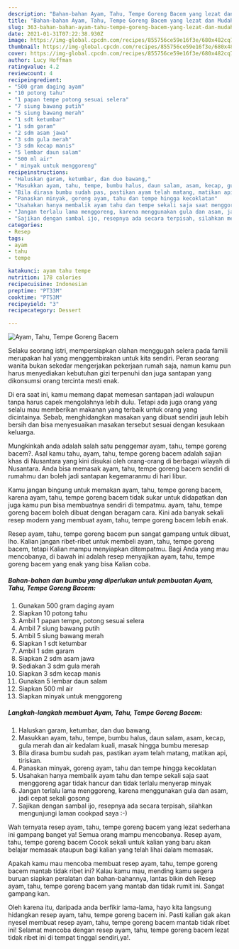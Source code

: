 ```yaml
---
description: "Bahan-bahan Ayam, Tahu, Tempe Goreng Bacem yang lezat dan Mudah Dibuat"
title: "Bahan-bahan Ayam, Tahu, Tempe Goreng Bacem yang lezat dan Mudah Dibuat"
slug: 363-bahan-bahan-ayam-tahu-tempe-goreng-bacem-yang-lezat-dan-mudah-dibuat
date: 2021-01-31T07:22:38.930Z
image: https://img-global.cpcdn.com/recipes/855756ce59e16f3e/680x482cq70/ayam-tahu-tempe-goreng-bacem-foto-resep-utama.jpg
thumbnail: https://img-global.cpcdn.com/recipes/855756ce59e16f3e/680x482cq70/ayam-tahu-tempe-goreng-bacem-foto-resep-utama.jpg
cover: https://img-global.cpcdn.com/recipes/855756ce59e16f3e/680x482cq70/ayam-tahu-tempe-goreng-bacem-foto-resep-utama.jpg
author: Lucy Hoffman
ratingvalue: 4.2
reviewcount: 4
recipeingredient:
- "500 gram daging ayam"
- "10 potong tahu"
- "1 papan tempe potong sesuai selera"
- "7 siung bawang putih"
- "5 siung bawang merah"
- "1 sdt ketumbar"
- "1 sdm garam"
- "2 sdm asam jawa"
- "3 sdm gula merah"
- "3 sdm kecap manis"
- "5 lembar daun salam"
- "500 ml air"
- " minyak untuk menggoreng"
recipeinstructions:
- "Haluskan garam, ketumbar, dan duo bawang,"
- "Masukkan ayam, tahu, tempe, bumbu halus, daun salam, asam, kecap, gula merah dan air kedalam kuali, masak hingga bumbu meresap"
- "Bila dirasa bumbu sudah pas, pastikan ayam telah matang, matikan api, tiriskan."
- "Panaskan minyak, goreng ayam, tahu dan tempe hingga kecoklatan"
- "Usahakan hanya membalik ayam tahu dan tempe sekali saja saat menggoreng agar tidak hancur dan tidak terlalu menyerap minyak"
- "Jangan terlalu lama menggoreng, karena menggunakan gula dan asam, jadi cepat sekali gosong"
- "Sajikan dengan sambal ijo, resepnya ada secara terpisah, silahkan mengunjungi laman cookpad saya :-)"
categories:
- Resep
tags:
- ayam
- tahu
- tempe

katakunci: ayam tahu tempe 
nutrition: 178 calories
recipecuisine: Indonesian
preptime: "PT33M"
cooktime: "PT53M"
recipeyield: "3"
recipecategory: Dessert

---
```



![Ayam, Tahu, Tempe Goreng Bacem](https://img-global.cpcdn.com/recipes/855756ce59e16f3e/680x482cq70/ayam-tahu-tempe-goreng-bacem-foto-resep-utama.jpg)

Selaku seorang istri, mempersiapkan olahan menggugah selera pada famili merupakan hal yang menggembirakan untuk kita sendiri. Peran seorang  wanita bukan sekedar mengerjakan pekerjaan rumah saja, namun kamu pun harus menyediakan kebutuhan gizi terpenuhi dan juga santapan yang dikonsumsi orang tercinta mesti enak.

Di era  saat ini, kamu memang dapat memesan santapan jadi walaupun tanpa harus capek mengolahnya lebih dulu. Tetapi ada juga orang yang selalu mau memberikan makanan yang terbaik untuk orang yang dicintainya. Sebab, menghidangkan masakan yang dibuat sendiri jauh lebih bersih dan bisa menyesuaikan masakan tersebut sesuai dengan kesukaan keluarga. 



Mungkinkah anda adalah salah satu penggemar ayam, tahu, tempe goreng bacem?. Asal kamu tahu, ayam, tahu, tempe goreng bacem adalah sajian khas di Nusantara yang kini disukai oleh orang-orang di berbagai wilayah di Nusantara. Anda bisa memasak ayam, tahu, tempe goreng bacem sendiri di rumahmu dan boleh jadi santapan kegemaranmu di hari libur.

Kamu jangan bingung untuk memakan ayam, tahu, tempe goreng bacem, karena ayam, tahu, tempe goreng bacem tidak sukar untuk didapatkan dan juga kamu pun bisa membuatnya sendiri di tempatmu. ayam, tahu, tempe goreng bacem boleh dibuat dengan beragam cara. Kini ada banyak sekali resep modern yang membuat ayam, tahu, tempe goreng bacem lebih enak.

Resep ayam, tahu, tempe goreng bacem pun sangat gampang untuk dibuat, lho. Kalian jangan ribet-ribet untuk membeli ayam, tahu, tempe goreng bacem, tetapi Kalian mampu menyiapkan ditempatmu. Bagi Anda yang mau mencobanya, di bawah ini adalah resep menyajikan ayam, tahu, tempe goreng bacem yang enak yang bisa Kalian coba.

<!--inarticleads1-->

##### Bahan-bahan dan bumbu yang diperlukan untuk pembuatan Ayam, Tahu, Tempe Goreng Bacem:

1. Gunakan 500 gram daging ayam
1. Siapkan 10 potong tahu
1. Ambil 1 papan tempe, potong sesuai selera
1. Ambil 7 siung bawang putih
1. Ambil 5 siung bawang merah
1. Siapkan 1 sdt ketumbar
1. Ambil 1 sdm garam
1. Siapkan 2 sdm asam jawa
1. Sediakan 3 sdm gula merah
1. Siapkan 3 sdm kecap manis
1. Gunakan 5 lembar daun salam
1. Siapkan 500 ml air
1. Siapkan  minyak untuk menggoreng




<!--inarticleads2-->

##### Langkah-langkah membuat Ayam, Tahu, Tempe Goreng Bacem:

1. Haluskan garam, ketumbar, dan duo bawang,
1. Masukkan ayam, tahu, tempe, bumbu halus, daun salam, asam, kecap, gula merah dan air kedalam kuali, masak hingga bumbu meresap
1. Bila dirasa bumbu sudah pas, pastikan ayam telah matang, matikan api, tiriskan.
1. Panaskan minyak, goreng ayam, tahu dan tempe hingga kecoklatan
1. Usahakan hanya membalik ayam tahu dan tempe sekali saja saat menggoreng agar tidak hancur dan tidak terlalu menyerap minyak
1. Jangan terlalu lama menggoreng, karena menggunakan gula dan asam, jadi cepat sekali gosong
1. Sajikan dengan sambal ijo, resepnya ada secara terpisah, silahkan mengunjungi laman cookpad saya :-)




Wah ternyata resep ayam, tahu, tempe goreng bacem yang lezat sederhana ini gampang banget ya! Semua orang mampu mencobanya. Resep ayam, tahu, tempe goreng bacem Cocok sekali untuk kalian yang baru akan belajar memasak ataupun bagi kalian yang telah lihai dalam memasak.

Apakah kamu mau mencoba membuat resep ayam, tahu, tempe goreng bacem mantab tidak ribet ini? Kalau kamu mau, mending kamu segera buruan siapkan peralatan dan bahan-bahannya, lantas bikin deh Resep ayam, tahu, tempe goreng bacem yang mantab dan tidak rumit ini. Sangat gampang kan. 

Oleh karena itu, daripada anda berfikir lama-lama, hayo kita langsung hidangkan resep ayam, tahu, tempe goreng bacem ini. Pasti kalian gak akan nyesel membuat resep ayam, tahu, tempe goreng bacem mantab tidak ribet ini! Selamat mencoba dengan resep ayam, tahu, tempe goreng bacem lezat tidak ribet ini di tempat tinggal sendiri,ya!.


